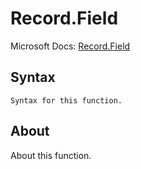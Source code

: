 ---
---

# Record.Field

Microsoft Docs: [Record.Field](https://docs.microsoft.com/en-us/powerquery-m/record-field)

## Syntax

```powerquery-m
Syntax for this function.
```

## About

About this function.

